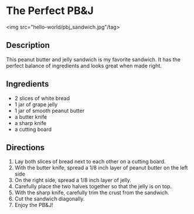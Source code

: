 <h1>The Perfect PB&amp;J</h1>
</hr>

<img src="hello-world/pbj_sandwich.jpg"/tag>
<h2> Description </h2>
<p>This peanut butter and jelly sandwich is my favorite sandwich. It has the perfect balance of ingredients and looks great when made right.</p>
</hr>

<h2> Ingredients </h2>
<ul>
   <li> 2 slices of white bread</li>
    <li> 1 jar of grape jelly</li>
    <li> 1 jar of smooth peanut butter</li>
    <li>  a butter knife</li>
    <li> a sharp knife</li>
    <li> a cutting board </li>
</ul>
</hr>

<h2> Directions </h2>
<ol>
    <li>Lay both slices of bread next to each other on a cutting board.</li>
    <li>With the butter knife, spread a 1/8 inch layer of peanut butter on the left side</li>
    <li>On the right side, spread a 1/8 inch layer of jelly.</li>
    <li>Carefully place the two halves together so that the jelly is on top.</li>
    <li>With the sharp knife, carefully trim the crust from the sandwich.</li>
    <li>Cut the sandwich diagonally.</li>
    <li>Enjoy the PB&amp;J!</li>
</ol>
